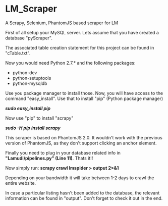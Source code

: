 # LM_Scraper
A Scrapy, Selenium, PhantomJS based scraper for LM

First of all setup your MySQL server. Lets assume that you have created a database "pyScraper".

The associated table creation statement for this project can be found in "cTable.txt".

Now you would need Python 2.7.* and the following packages:

<ul>
<li>python-dev</li>
<li>python-setuptools</li>
<li>python-mysqldb</li>
</ul>

Use you package manager to install those. Now, you will have access to the command "easy_install". Use that to install 
"pip" (Python package manager)

<strong>*sudo easy_install pip*</strong>

Now use "pip" to install "scrapy"

<strong>*sudo -H pip install scrapy*</strong>

This scraper is based on PhantomJS 2.0. It wouldn't work with the previous version of PhantomJS, as they don't support
clicking an anchor element. 

Finally you need to plug in your database related info in <strong>"Lamudi/pipelines.py" (Line 11)</strong>.
Thats it!!

Now simply run:
<strong>scrapy crawl lmspider > output 2>&1</strong>

Depending on your bandwidth it will take between 1-2 days to crawl the entire website.

In case a particular listing hasn't been added to the database, the relevant information can be found in "output". 
Don't forget to check it out in the end.